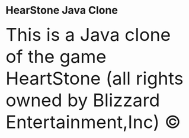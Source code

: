 <h1>HearStone Java Clone</h1>

<font size=15> This is a Java clone of the game HeartStone </font>
<font size=7> (all rights owned by Blizzard Entertainment,Inc) &copy;</font>
